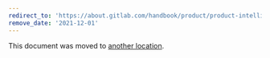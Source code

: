 ```yaml
---
redirect_to: 'https://about.gitlab.com/handbook/product/product-intelligence-guide/'
remove_date: '2021-12-01'
---
```


This document was moved to [another location](https://about.gitlab.com/handbook/product/product-intelligence-guide/).

<!-- This redirect file can be deleted after 2021-12-01. -->
<!-- Before deletion, see: https://docs.gitlab.com/ee/development/documentation/#move-or-rename-a-page -->
